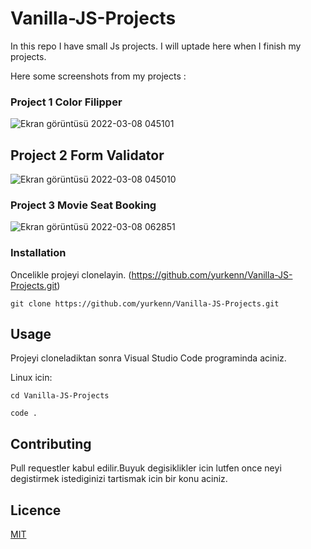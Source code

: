 # Vanilla-JS-Projects

In this repo I have small Js projects. I will uptade here when I finish my projects. 

Here some screenshots from my projects :

### Project 1 Color Filipper
![Ekran görüntüsü 2022-03-08 045101](https://user-images.githubusercontent.com/69719126/157150260-236358b5-ae5a-4a16-8720-f15f24b245ca.png)
## Project 2 Form Validator
![Ekran görüntüsü 2022-03-08 045010](https://user-images.githubusercontent.com/69719126/157150325-dbc61ee6-926c-4036-8439-3cec0de318e0.png)
### Project 3 Movie Seat Booking
![Ekran görüntüsü 2022-03-08 062851](https://user-images.githubusercontent.com/69719126/157160733-6b922e89-12d4-4746-b8a8-569346408dc3.png)

### Installation
 Oncelikle projeyi clonelayin. (https://github.com/yurkenn/Vanilla-JS-Projects.git)

 ```
git clone https://github.com/yurkenn/Vanilla-JS-Projects.git
 ```
## Usage
Projeyi cloneladiktan sonra Visual Studio Code programinda aciniz.

Linux icin:
```
cd Vanilla-JS-Projects

code .
```
## Contributing
Pull requestler kabul edilir.Buyuk degisiklikler icin lutfen once neyi degistirmek istediginizi tartismak icin bir konu aciniz.
## Licence 
[MIT](https://choosealicense.com/)
